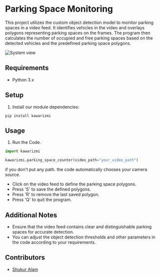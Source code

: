 # Parking Space Monitoring

This project utilizes the custom object detection model to monitor parking spaces in a video feed. It identifies vehicles in the video and overlays polygons representing parking spaces on the frames. The program then calculates the number of occupied and free parking spaces based on the detected vehicles and the predefined parking space polygons.

![System view](https://github.com/shukur-alom/parking-counter/blob/master/Media/system%20view.png)

## Requirements

- Python 3.x

## Setup

1. Install our module dependencies:

```pip
pip install kawarizmi
``` 

## Usage

1. Run the Code.

```python
import kawarizmi

kawarizmi.parking_space_counter(video_path="your_video_path")

```

if you don't put any path. the code automatically chooses your camera source.

- Click on the video feed to define the parking space polygons.
- Press 'S' to save the defined polygons.
- Press 'R' to remove the last saved polygon.
- Press 'Q' to quit the program.


## Additional Notes

- Ensure that the video feed contains clear and distinguishable parking spaces for accurate detection.
- You can adjust the object detection thresholds and other parameters in the code according to your requirements.


## Contributors

- [Shukur Alam](https://github.com/shukur-alom)